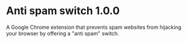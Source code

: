 # Anti spam switch 1.0.0
A Google Chrome extension that prevents spam websites from hijacking your browser by offering a "anti spam" switch.
